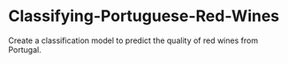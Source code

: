 # Classifying-Portuguese-Red-Wines
Create a classification model to predict the quality of red wines from Portugal. 
